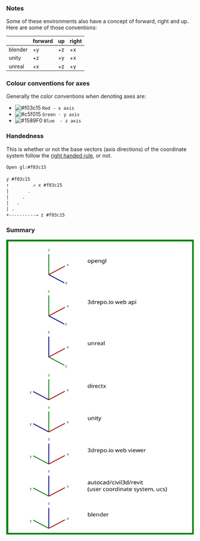 
### Notes

Some of these environments also have a concept of forward, right and up. Here are some of those conventions:

|         | forward | up | right |
|---------|---------|----|-------|
| blender | +y      | +z | +x    |
| unity   | +z      | +y | +x    |
| unreal  | +x      | +z | +y    |

### Colour conventions for axes

Generally the color conventions when denoting axes are:

- ![#f03c15](https://via.placeholder.com/15/f03c15/000000?text=+) `Red - x axis`
- ![#c5f015](https://via.placeholder.com/15/c5f015/000000?text=+) `Green - y axis`
- ![#1589F0](https://via.placeholder.com/15/1589F0/000000?text=+) `Blue  - z axis`


### Handedness

This is whether or not the base vectors (axis directions) of the coordinate system follow the [right handed rule](https://mathworld.wolfram.com/Right-HandRule.html), or not.

```
Open gl:#f03c15 

y #f03c15 
↑         ↗ x #f03c15 
|       . 
|     . 
|   . 
| .
+----------→ z #f03c15 
```


### Summary
![Alt text](./resources/graphics_coordinate_systems.svg)
